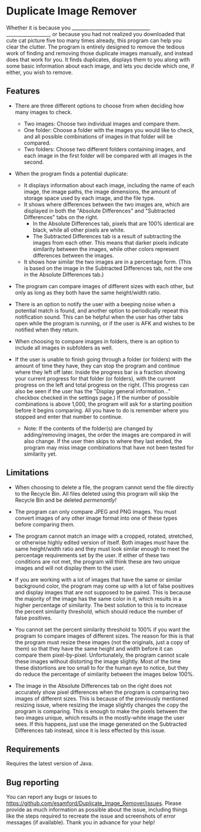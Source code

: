 # Duplicate Image Remover #
Whether it is because you ________________________________, __________________, or because you had not realized you downloaded that cute cat picture five too many times already, this program can help you clear the clutter. The program is entirely designed to remove the tedious work of finding and removing those duplicate images manually, and instead does that work for you. It finds duplicates, displays them to you along with some basic information about each image, and lets you decide which one, if either, you wish to remove.

## Features ##
* There are three different options to choose from when deciding how many images to check.
    * Two images: Choose two individual images and compare them.
    * One folder: Choose a folder with the images you would like to check, and all possible combinations of images in 
    that folder will be compared.
    * Two folders: Choose two different folders containing images, and each image in the first folder will be compared 
    with all images in the second.

* When the program finds a potential duplicate:
    * It displays information about each image, including the name of each image, the image paths, the image dimensions, 
    the amount of storage space used by each image, and the file type.
    * It shows where differences between the two images are, which are displayed in both the "Absolute Differences"
       and "Subtracted Differences" tabs on the right.
      * In the Absolute Differences tab, pixels that are 100% identical are black, while all other pixels are white.
      * The Subtracted Differences tab is a result of subtracting the images from each other. This means that darker 
         pixels indicate similarity between the images, while other colors represent differences between the images.
    * It shows how similar the two images are in a percentage form. (This is based on the image in the Subtracted
     Differences tab, not the one in the Absolute Differences tab.)

* The program can compare images of different sizes with each other, but only as long as they both have the same
height/width ratio.

* There is an option to notify the user with a beeping noise when a potential match is found, and another option to
periodically repeat this notification sound. This can be helpful when the user has other tabs open while the program 
is running, or if the user is AFK and wishes to be notified when they return.

* When choosing to compare images in folders, there is an option to include all images in subfolders as well.

* If the user is unable to finish going through a folder (or folders) with the amount of time they have, they can
stop the program and continue where they left off later. Inside the progress bar is a fraction showing your current
progress for that folder (or folders), with the current progress on the left and total progress on the right. (This
progress can also be seen if the user has the "Display general information..." checkbox checked in the settings page.)
If the number of possible combinations is above 1,000, the program will ask for a starting position before it begins 
comparing. All you have to do is remember where you stopped and enter that number to continue.
   * Note: If the contents of the folder(s) are changed by adding/removing images, the order the images are compared 
   in will also change. If the user then skips to where they last ended, the program may miss image combinations that 
   have not been tested for similarity yet.

## Limitations ##
* When choosing to delete a file, the program cannot send the file directly to the Recycle Bin. All files deleted using 
this program will skip the Recycle Bin and be deleted *permenantly!*

* The program can only compare JPEG and PNG images. You must convert images of any other image format into one of these 
types before comparing them.

* The program cannot match an image with a cropped, rotated, stretched, or otherwise highly edited version of itself.
Both images *must* have the same height/width ratio and they must look similar enough to meet the percentage requirements 
set by the user. If either of these two conditions are not met, the program will think these are two unique images and 
will not display them to the user.

* If you are working with a lot of images that have the same or similar background color, the program may come up with a 
lot of false positives and display images that are not supposed to be paired. This is because the majority of the image 
has the same color in it, which results in a higher percentage of similarity. The best solution to this is to increase 
the percent similarity threshold, which should reduce the number of false positives.

* You cannot set the percent similarity threshold to 100% if you want the program to compare images of different sizes. 
The reason for this is that the program must resize these images (not the originals, just a copy of them) so that they 
have the same height and width before it can compare them pixel-by-pixel. Unfortunately, the program cannot scale these 
images without distorting the image slightly. Most of the time these distortions are too small to for the human eye to 
notice, but they do reduce the percentage of similarity between the images below 100%.

* The image in the Absolute Differences tab on the right does not accurately show pixel differences when the program is 
comparing two images of different sizes. This is because of the previously mentioned resizing issue, where resizing the 
image slightly changes the copy the program is comparing. This is enough to make the pixels between the two images unique, 
which results in the mostly-white image the user sees. If this happens, just use the image generated on the Subtracted 
Differences tab instead, since it is less effected by this issue.

## Requirements ##
Requires the latest version of Java.

## Bug reporting ##
You can report any bugs or issues to https://github.com/esamford/Duplicate_Image_Remover/issues. Please provide as much 
information as possible about the issue, including things like the steps required to recreate the issue and screenshots of 
error messages (if available). Thank you in advance for your help!
